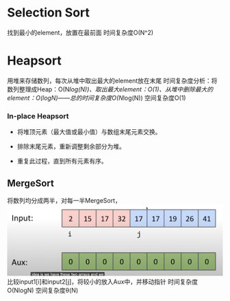 # Selection Sort
找到最小的element，放置在最前面
时间复杂度O(N^2)

# Heapsort
用堆来存储数列，每次从堆中取出最大的element放在末尾
时间复杂度分析：将数列整理成Heap：O(N*log(N))、取出最大element：O(1)、从堆中删除最大的element：O(logN)——总的时间复杂度O(N*log(N))
空间复杂度O(1)

### In-place Heapsort
-   将堆顶元素（最大值或最小值）与数组末尾元素交换。
    
-   排除末尾元素，重新调整剩余部分为堆。
    
-   重复此过程，直到所有元素有序。

## MergeSort
将数列均分成两半，对每一半MergeSort，![输入图片说明](/imgs/2025-03-02/dJNgIPSmATq5sNnH.png)
比较input1[i]和input2[j]，将较小的放入Aux中，并移动指针
时间复杂度O(NlogN)
空间复杂度θ(N)
<!--stackedit_data:
eyJoaXN0b3J5IjpbLTg0NjQ1NDc1NF19
-->
